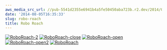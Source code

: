 ```yaml
---
aws_media_src_url: //pub-5541d2355e6941b4a5fe50450aba723b.r2.dev/2014/08/roboroach-2.jpg
date: '2014-08-05T16:35:33'
slug: robo-roach
title: Robo Roach
---
```


 [![RoboRoach-2](//pub-5541d2355e6941b4a5fe50450aba723b.r2.dev/2014/08/roboroach-2.jpg?w=602&h=623)](//pub-5541d2355e6941b4a5fe50450aba723b.r2.dev/2014/08/roboroach-2.jpg) [![RoboRoach-close](//pub-5541d2355e6941b4a5fe50450aba723b.r2.dev/2014/08/roboroach-close.jpg?w=602&h=452)](//pub-5541d2355e6941b4a5fe50450aba723b.r2.dev/2014/08/roboroach-close.jpg) [![RoboRoach-open](//pub-5541d2355e6941b4a5fe50450aba723b.r2.dev/2014/08/roboroach-open.jpg?w=602&h=452)](//pub-5541d2355e6941b4a5fe50450aba723b.r2.dev/2014/08/roboroach-open.jpg) [![RoboRoach-open2](//pub-5541d2355e6941b4a5fe50450aba723b.r2.dev/2014/08/roboroach-open2.jpg?w=602&h=452)](//pub-5541d2355e6941b4a5fe50450aba723b.r2.dev/2014/08/roboroach-open2.jpg) [![RoboRoach](//pub-5541d2355e6941b4a5fe50450aba723b.r2.dev/2014/08/roboroach.jpg?w=602&h=452)](//pub-5541d2355e6941b4a5fe50450aba723b.r2.dev/2014/08/roboroach.jpg)